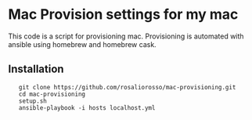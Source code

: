 # Mac Provision settings for my mac

This code is a script for provisioning mac. Provisioning is automated with ansible using homebrew and homebrew cask.

## Installation

```bash:Insallation
   git clone https://github.com/rosaliorosso/mac-provisioning.git
   cd mac-provisioning
   setup.sh
   ansible-playbook -i hosts localhost.yml
```